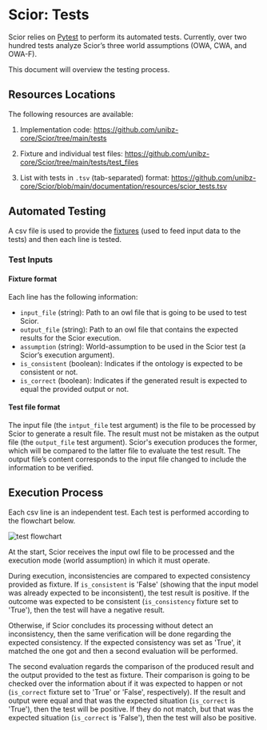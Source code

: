 # Scior: Tests

Scior relies on [Pytest](https://docs.pytest.org/en/7.4.x/) to perform its automated tests. Currently, over two hundred tests analyze Scior’s three world assumptions (OWA, CWA, and OWA-F).

This document will overview the testing process.

## Resources Locations

The following resources are available:

1.  Implementation code: <https://github.com/unibz-core/Scior/tree/main/tests>

2.  Fixture and individual test files: <https://github.com/unibz-core/Scior/tree/main/tests/test_files>

3.  List with tests in `.tsv` (tab-separated) format: https://github.com/unibz-core/Scior/blob/main/documentation/resources/scior_tests.tsv

## Automated Testing

A csv file is used to provide the [fixtures](https://docs.pytest.org/en/6.2.x/fixture.html) (used to feed input data to the tests) and then each line is tested.

### Test Inputs

#### Fixture format

Each line has the following information:

- `input_file` (string): Path to an owl file that is going to be used to test Scior.
- `output_file` (string): Path to an owl file that contains the expected results for the Scior execution.
- `assumption` (string): World-assumption to be used in the Scior test (a Scior’s execution argument).
- `is_consistent` (boolean): Indicates if the ontology is expected to be consistent or not.
- `is_correct` (boolean): Indicates if the generated result is expected to equal the provided output or not.

#### Test file format

The input file (the `intput_file` test argument) is the file to be processed by Scior to generate a result file. The result must not be mistaken as the output file (the `output_file` test argument). Scior's execution produces the former, which will be compared to the latter file to evaluate the test result. The output file’s content corresponds to the input file changed to include the information to be verified.

## Execution Process

Each csv line is an independent test. Each test is performed according to the flowchart below.

![test flowchart](https://raw.githubusercontent.com/unibz-core/Scior/main/documentation/resources/images/Test%20Flowchart.png)

At the start, Scior receives the input owl file to be processed and the execution mode (world assumption) in which it must operate.

During execution, inconsistencies are compared to expected consistency provided as fixture. If `is_consistent` is 'False' (showing that the input model was already expected to be inconsistent), the test result is positive. If the outcome was expected to be consistent (`is_consistency` fixture set to 'True'), then the test will have a negative result.

Otherwise, if Scior concludes its processing without detect an inconsistency, then the same verification will be done regarding the expected consistency. If the expected consistency was set as 'True', it matched the one got and then a second evaluation will be performed.

The second evaluation regards the comparison of the produced result and the output provided to the test as fixture. Their comparison is going to be checked over the information about if it was expected to happen or not (`is_correct` fixture set to 'True' or 'False', respectively). If the result and output were equal and that was the expected situation (`is_correct` is 'True'), then the test will be positive. If they do not match, but that was the expected situation (`is_correct` is 'False'), then the test will also be positive.
